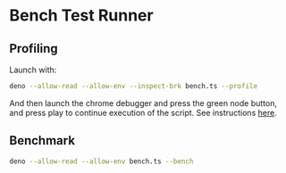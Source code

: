 # Bench Test Runner

## Profiling

Launch with:

```sh
deno --allow-read --allow-env --inspect-brk bench.ts --profile
```

And then launch the chrome debugger and press the green node button, and press play
to continue execution of the script.
See instructions [here](https://developer.chrome.com/docs/devtools/performance/nodejs).

## Benchmark

```sh
deno --allow-read --allow-env bench.ts --bench
```
